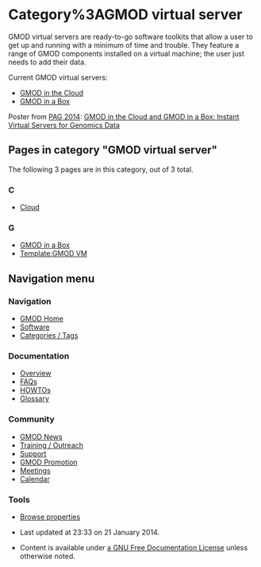 



<span id="top"></span>




# <span dir="auto">Category%3AGMOD virtual server</span>









GMOD virtual servers are ready-to-go software toolkits that allow a user
to get up and running with a minimum of time and trouble. They feature a
range of GMOD components installed on a virtual machine; the user just
needs to add their data.

Current GMOD virtual servers:

- [GMOD in the Cloud](Cloud.1 "Cloud")
- <a href="Box" class="mw-redirect" title="Box">GMOD in a Box</a>

Poster from [PAG 2014](PAG_2014 "PAG 2014"):
<a href="https://raw.githubusercontent.com/GMOD/gmod.github.io/main/mediawiki/images/f/fb/Gitc-giab-poster.pdf" class="internal"
title="Gitc-giab-poster.pdf">GMOD in the Cloud and GMOD in a Box:
Instant Virtual Servers for Genomics Data</a>


## Pages in category "GMOD virtual server"

The following 3 pages are in this category, out of 3 total.



### C

- [Cloud](Cloud.1 "Cloud")

### G

- [GMOD in a Box](GMOD_in_a_Box.1 "GMOD in a Box")
- [Template:GMOD VM](Template:GMOD_VM "Template:GMOD VM")








## Navigation menu









### Navigation



- <span id="n-GMOD-Home">[GMOD Home](Main_Page)</span>
- <span id="n-Software">[Software](GMOD_Components)</span>
- <span id="n-Categories-.2F-Tags">[Categories /
  Tags](Categories)</span>




### Documentation



- <span id="n-Overview">[Overview](Overview)</span>
- <span id="n-FAQs">[FAQs](Category%3AFAQ)</span>
- <span id="n-HOWTOs">[HOWTOs](Category%3AHOWTO)</span>
- <span id="n-Glossary">[Glossary](Glossary)</span>




### Community



- <span id="n-GMOD-News">[GMOD News](GMOD_News)</span>
- <span id="n-Training-.2F-Outreach">[Training /
  Outreach](Training_and_Outreach)</span>
- <span id="n-Support">[Support](Support)</span>
- <span id="n-GMOD-Promotion">[GMOD Promotion](GMOD_Promotion)</span>
- <span id="n-Meetings">[Meetings](Meetings)</span>
- <span id="n-Calendar">[Calendar](Calendar)</span>




### Tools

- <span id="t-smwbrowselink"><a href="Special%253ABrowse/Category%3AGMOD_virtual_server"
  rel="smw-browse">Browse properties</a></span>



- <span id="footer-info-lastmod">Last updated at 23:33 on 21 January
  2014.</span>
<!-- - <span id="footer-info-viewcount">14,886 page views.</span> -->
- <span id="footer-info-copyright">Content is available under
  <a href="http://www.gnu.org/licenses/fdl-1.3.html" class="external"
  rel="nofollow">a GNU Free Documentation License</a> unless otherwise
  noted.</span>

<!-- -->



<!-- -->




